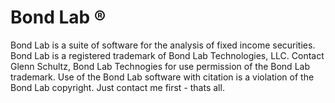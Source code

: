 Bond Lab ®
=======

Bond Lab is a suite of software for the analysis of fixed income securities. Bond Lab is a registered trademark of Bond Lab Technologies, LLC.  Contact Glenn Schultz, Bond Lab Technogies for use permission of the Bond Lab trademark. Use of the Bond Lab software with citation is a violation of the Bond Lab copyright.  Just contact me first - thats all.   

